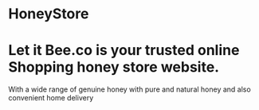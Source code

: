 # HoneyStore
# Let it Bee.co is your trusted online Shopping honey store website.
  With a wide range of genuine honey with pure and natural honey and also convenient home delivery
  

                       
